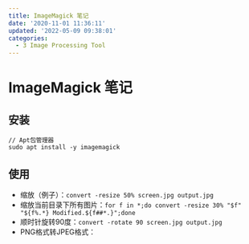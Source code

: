 ```yaml
---
title: ImageMagick 笔记
date: '2020-11-01 11:36:11'
updated: '2022-05-09 09:38:01'
categories:
  - 3 Image Processing Tool
---
```

# ImageMagick 笔记

## 安装

```shell
// Apt包管理器
sudo apt install -y imagemagick
```

## 使用

- 缩放（例子）：`convert -resize 50% screen.jpg output.jpg`
- 缩放当前目录下所有图片：`for f in *;do convert -resize 30% "$f" "${f%.*} Modified.${f##*.}";done`
- 顺时针旋转90度：`convert -rotate 90 screen.jpg output.jpg`
- PNG格式转JPEG格式：
